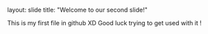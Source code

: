 layout: slide 
title: "Welcome to our second slide!"

This is my first file in github XD
Good luck trying to get used with it !  
